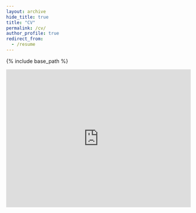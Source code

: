 ```yaml
---
layout: archive
hide_title: true
title: "CV"
permalink: /cv/
author_profile: true
redirect_from:
  - /resume
---
```


{% include base_path %}

<script>

public void onPageFinished(WebView view, String url) {
    if (view.getTitle().equals(""))
        view.reload();
}
</script>

<embed src="https://drive.google.com/viewerng/viewer?embedded=true&url=https://nkondapa.github.io/files/nkondapa_cv_nov_2022.pdf" width="500" height="375">
